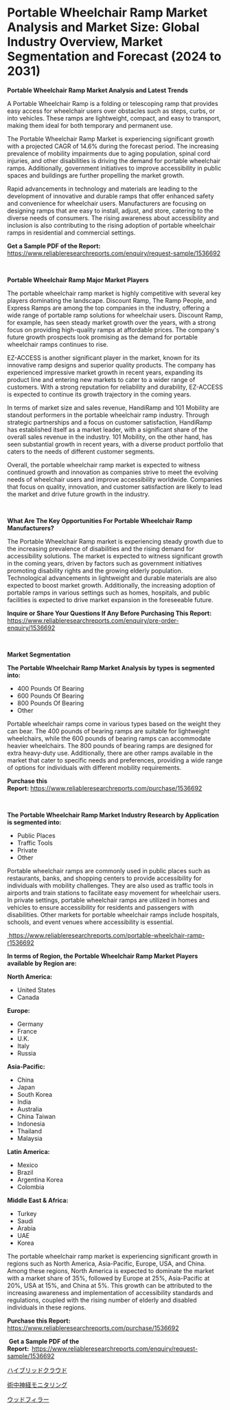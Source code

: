 <p><h1>Portable Wheelchair Ramp Market Analysis and Market Size: Global Industry Overview, Market Segmentation and Forecast (2024 to 2031)</h1></p><p><strong>Portable Wheelchair Ramp Market Analysis and Latest Trends</strong></p>
<p><p>A Portable Wheelchair Ramp is a folding or telescoping ramp that provides easy access for wheelchair users over obstacles such as steps, curbs, or into vehicles. These ramps are lightweight, compact, and easy to transport, making them ideal for both temporary and permanent use.</p><p>The Portable Wheelchair Ramp Market is experiencing significant growth with a projected CAGR of 14.6% during the forecast period. The increasing prevalence of mobility impairments due to aging population, spinal cord injuries, and other disabilities is driving the demand for portable wheelchair ramps. Additionally, government initiatives to improve accessibility in public spaces and buildings are further propelling the market growth.</p><p>Rapid advancements in technology and materials are leading to the development of innovative and durable ramps that offer enhanced safety and convenience for wheelchair users. Manufacturers are focusing on designing ramps that are easy to install, adjust, and store, catering to the diverse needs of consumers. The rising awareness about accessibility and inclusion is also contributing to the rising adoption of portable wheelchair ramps in residential and commercial settings.</p></p>
<p><strong>Get a Sample PDF of the Report:&nbsp;</strong> <a href="https://www.reliableresearchreports.com/enquiry/request-sample/1536692">https://www.reliableresearchreports.com/enquiry/request-sample/1536692</a></p>
<p>&nbsp;</p>
<p><strong>Portable Wheelchair Ramp Major Market Players</strong></p>
<p><p>The portable wheelchair ramp market is highly competitive with several key players dominating the landscape. Discount Ramp, The Ramp People, and Express Ramps are among the top companies in the industry, offering a wide range of portable ramp solutions for wheelchair users. Discount Ramp, for example, has seen steady market growth over the years, with a strong focus on providing high-quality ramps at affordable prices. The company's future growth prospects look promising as the demand for portable wheelchair ramps continues to rise.</p><p>EZ-ACCESS is another significant player in the market, known for its innovative ramp designs and superior quality products. The company has experienced impressive market growth in recent years, expanding its product line and entering new markets to cater to a wider range of customers. With a strong reputation for reliability and durability, EZ-ACCESS is expected to continue its growth trajectory in the coming years.</p><p>In terms of market size and sales revenue, HandiRamp and 101 Mobility are standout performers in the portable wheelchair ramp industry. Through strategic partnerships and a focus on customer satisfaction, HandiRamp has established itself as a market leader, with a significant share of the overall sales revenue in the industry. 101 Mobility, on the other hand, has seen substantial growth in recent years, with a diverse product portfolio that caters to the needs of different customer segments.</p><p>Overall, the portable wheelchair ramp market is expected to witness continued growth and innovation as companies strive to meet the evolving needs of wheelchair users and improve accessibility worldwide. Companies that focus on quality, innovation, and customer satisfaction are likely to lead the market and drive future growth in the industry.</p></p>
<p>&nbsp;</p>
<p><strong>What Are The Key Opportunities For Portable Wheelchair Ramp Manufacturers?</strong></p>
<p><p>The Portable Wheelchair Ramp market is experiencing steady growth due to the increasing prevalence of disabilities and the rising demand for accessibility solutions. The market is expected to witness significant growth in the coming years, driven by factors such as government initiatives promoting disability rights and the growing elderly population. Technological advancements in lightweight and durable materials are also expected to boost market growth. Additionally, the increasing adoption of portable ramps in various settings such as homes, hospitals, and public facilities is expected to drive market expansion in the foreseeable future.</p></p>
<p><strong>Inquire or Share Your Questions If Any Before Purchasing This Report:</strong> <a href="https://www.reliableresearchreports.com/enquiry/pre-order-enquiry/1536692">https://www.reliableresearchreports.com/enquiry/pre-order-enquiry/1536692</a></p>
<p>&nbsp;</p>
<p><strong>Market Segmentation</strong></p>
<p><strong>The Portable Wheelchair Ramp Market Analysis by types is segmented into:</strong></p>
<p><ul><li>400 Pounds Of Bearing</li><li>600 Pounds Of Bearing</li><li>800 Pounds Of Bearing</li><li>Other</li></ul></p>
<p><p>Portable wheelchair ramps come in various types based on the weight they can bear. The 400 pounds of bearing ramps are suitable for lightweight wheelchairs, while the 600 pounds of bearing ramps can accommodate heavier wheelchairs. The 800 pounds of bearing ramps are designed for extra heavy-duty use. Additionally, there are other ramps available in the market that cater to specific needs and preferences, providing a wide range of options for individuals with different mobility requirements.</p></p>
<p><strong>Purchase this Report:&nbsp;</strong><a href="https://www.reliableresearchreports.com/purchase/1536692">https://www.reliableresearchreports.com/purchase/1536692</a></p>
<p>&nbsp;</p>
<p><strong>The Portable Wheelchair Ramp Market Industry Research by Application is segmented into:</strong></p>
<p><ul><li>Public Places</li><li>Traffic Tools</li><li>Private</li><li>Other</li></ul></p>
<p><p>Portable wheelchair ramps are commonly used in public places such as restaurants, banks, and shopping centers to provide accessibility for individuals with mobility challenges. They are also used as traffic tools in airports and train stations to facilitate easy movement for wheelchair users. In private settings, portable wheelchair ramps are utilized in homes and vehicles to ensure accessibility for residents and passengers with disabilities. Other markets for portable wheelchair ramps include hospitals, schools, and event venues where accessibility is essential.</p></p>
<p><a href="https://www.reliableresearchreports.com/portable-wheelchair-ramp-r1536692">&nbsp;https://www.reliableresearchreports.com/portable-wheelchair-ramp-r1536692</a></p>
<p><strong>In terms of Region, the Portable Wheelchair Ramp Market Players available by Region are:</strong></p>
<p>
    <p> <strong> North America: </strong>
        <ul>
            <li>United States</li>
            <li>Canada</li>
        </ul>
        </p> 
    <p> <strong> Europe: </strong>
        <ul>
            <li>Germany</li>
            <li>France</li>
            <li>U.K.</li>
            <li>Italy</li>
            <li>Russia</li>
        </ul>
        </p> 
    <p> <strong> Asia-Pacific: </strong>
        <ul>
            <li>China</li>
            <li>Japan</li>
            <li>South Korea</li>
            <li>India</li>
            <li>Australia</li>
            <li>China Taiwan</li>
            <li>Indonesia</li>
            <li>Thailand</li>
            <li>Malaysia</li>
        </ul>
        </p> 
    <p> <strong> Latin America: </strong>
        <ul>
            <li>Mexico</li>
            <li>Brazil</li>
            <li>Argentina Korea</li>
            <li>Colombia</li>
        </ul>
        </p> 
    <p> <strong> Middle East & Africa: </strong>
        <ul>
            <li>Turkey</li>
            <li>Saudi</li>
            <li>Arabia</li>
            <li>UAE</li>
            <li>Korea</li>
        </ul>
    </p>
    </p>
<p><p>The portable wheelchair ramp market is experiencing significant growth in regions such as North America, Asia-Pacific, Europe, USA, and China. Among these regions, North America is expected to dominate the market with a market share of 35%, followed by Europe at 25%, Asia-Pacific at 20%, USA at 15%, and China at 5%. This growth can be attributed to the increasing awareness and implementation of accessibility standards and regulations, coupled with the rising number of elderly and disabled individuals in these regions.</p></p>
<p><strong>Purchase this Report: </strong><a href="https://www.reliableresearchreports.com/purchase/1536692">https://www.reliableresearchreports.com/purchase/1536692</a></p>
<p>&nbsp;<strong>Get a Sample PDF of the Report:&nbsp;&nbsp;</strong><a href="https://www.reliableresearchreports.com/enquiry/request-sample/1536692">https://www.reliableresearchreports.com/enquiry/request-sample/1536692</a></p>
<p><strong></strong></p>
<p><p><a href="https://github.com/KaydenJohns1964/Market-Research-Report-List-1/blob/main/926432536572.md">ハイブリッドクラウド</a></p><p><a href="https://github.com/decker5351/Market-Research-Report-List-1/blob/main/274391736573.md">術中神経モニタリング</a></p><p><a href="https://github.com/marbadji/Market-Research-Report-List-1/blob/main/668966736571.md">ウッドフィラー</a></p></p>